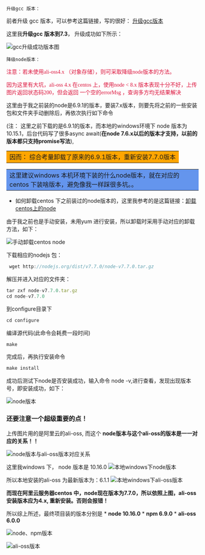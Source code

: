 `升级gcc 版本：`

前者升级 gcc 版本，可以参考这篇链接，写的很好： [升级gcc版本](https://www.vpser.net/manage/centos-6-upgrade-gcc.html)

这里我**升级gcc 版本到7.3**， 升级成功如下所示：

![gcc升级成功版本图](https://wrapper-1258672812.cos.ap-chengdu.myqcloud.com/19-8-16/4.png)

`降级node版本：`

<font color=#DC143C  face="黑体">注意：若未使用ali-oss4.x （对象存储），则可采取降级node版本的方法。

因为这里有大坑，ali-oss 4.x 在centos 上，使用node < 8.x 版本表现十分不好，上传图片返回状态码200，但会返回 一个空的errorMsg ，查询多方均无结果解决</font>

这里由于我之前装的node是6.9.1的版本，要装7.x版本，则要先将之前的一些安装包和文件夹手动删除后，再依次执行如下命令


(注： 这里之前下载的是6.9.1的版本，而本地的windows环境下 node 版本为10.15.1，后台代码写了很多async await(**在node 7.6.x以后的版本才支持，以前的版本都只支持promise写法**),

<table><tr><td bgcolor=orange>因而： 综合考量卸载了原来的6.9.1版本，重新安装7.7.0版本</td></tr></table>

<table><tr><td bgcolor=#6495ED>这里建议windows 本机环境下装的什么node版本，就在对应的centos 下装啥版本，避免像我一样踩很多坑。。</td></tr></table>


* 如何卸载centos 下之前装过的node版本的，这里我参考的是这篇链接：[卸载centos上的node](https://www.cnblogs.com/zycbloger/p/5563243.html) 

由于我之前也是手动安装，未用yum 进行安装，所以卸载时采用手动对应的卸载方法，如下：

![手动卸载centos node](https://wrapper-1258672812.cos.ap-chengdu.myqcloud.com/19-8-16/5.png)

下载相应的nodejs 包：
```js
 wget http://nodejs.org/dist/v7.7.0/node-v7.7.0.tar.gz
```

解压并进入对应的文件夹：
```js
tar zxf node-v7.7.0.tar.gz
cd node-v7.7.0
```

到configure目录下
```js
cd configure
```

编译源代码(此命令会耗费一段时间)
```js
make
```

完成后，再执行安装命令
```js
make install
```

成功后测试下node是否安装成功，输入命令 node -v,进行查看，发现出现版本号，即安装成功，如下：

![node版本](https://wrapper-1258672812.cos.ap-chengdu.myqcloud.com/19-8-16/6.png)

### 还要注意一个超级重要的点！

上传图片用的是阿里云的ali-oss, 而这个 **node版本与这个ali-oss的版本是一一对应的关系！！**

![node版本与ali-oss版本对应关系](https://wrapper-1258672812.cos.ap-chengdu.myqcloud.com/19-8-16/7.png)

这里我windows 下， node 版本是 10.16.0
![本地windows下node版本](https://wrapper-1258672812.cos.ap-chengdu.myqcloud.com/19-8-16/8.png)

所以本地安装的ali-oss 为最新版本为：6.1.1
![本地windows下ali-oss版本](https://wrapper-1258672812.cos.ap-chengdu.myqcloud.com/19-8-16/9.png)


**而现在阿里云服务器centos 中，node现在版本为7.7.0，所以依照上图，ali-oss 安装版本应为4.x, 重新安装。否则会报错！**


所以综上所述，最终项目装的版本分别是
    * **node 10.16.0**
    * **npm 6.9.0** 
    * **ali-oss 6.0.0**

![node、npm版本](https://wrapper-1258672812.cos.ap-chengdu.myqcloud.com/19-8-16/10.png)

![ali-oss版本](https://wrapper-1258672812.cos.ap-chengdu.myqcloud.com/19-8-16/11.png)

